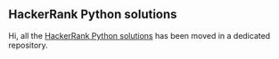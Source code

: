 ## HackerRank Python solutions

Hi, all the [HackerRank Python solutions](https://github.com/omonimus1/HackerRank-Solutions#Python) has been moved in a dedicated repository.